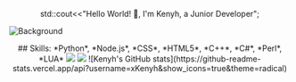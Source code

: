 <p align="center">
	std::cout<<"Hello World! 👋, I'm Kenyh, a Junior Developer";
</p>

![Background](https://i.pinimg.com/originals/03/0d/79/030d79644f497a8e06c7ed38f6cd550d.jpg)

<p align="center">
	## Skills: *Python*, *Node.js*, *CSS*, *HTML5*, *C++*, *C#*, *Perl*, *LUA*
	<img src="https://github-readme-stats.vercel.app/api?username=xKenyh&show_icons=true&theme=radical">
	<img src="https://github-readme-stats.vercel.app/api/top-langs/?username=xKenyh&show_icons=true&theme=radical">
        ![Kenyh's GitHub stats](https://github-readme-stats.vercel.app/api?username=xKenyh&show_icons=true&theme=radical)
</p>
